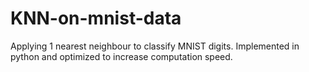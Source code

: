 # KNN-on-mnist-data
Applying 1 nearest neighbour to classify MNIST digits. Implemented in python and optimized to increase computation speed.
